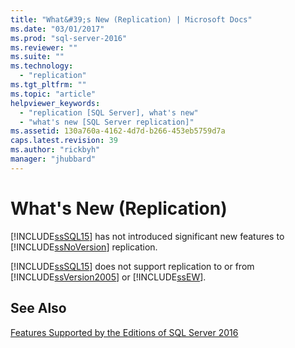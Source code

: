 ```yaml
---
title: "What&#39;s New (Replication) | Microsoft Docs"
ms.date: "03/01/2017"
ms.prod: "sql-server-2016"
ms.reviewer: ""
ms.suite: ""
ms.technology: 
  - "replication"
ms.tgt_pltfrm: ""
ms.topic: "article"
helpviewer_keywords: 
  - "replication [SQL Server], what's new"
  - "what's new [SQL Server replication]"
ms.assetid: 130a760a-4162-4d7d-b266-453eb5759d7a
caps.latest.revision: 39
ms.author: "rickbyh"
manager: "jhubbard"
---
```

# What&#39;s New (Replication)
  [!INCLUDE[ssSQL15](../../a9notintoc/includes/sssql15-md.md)] has not introduced significant new features to [!INCLUDE[ssNoVersion](../../a9notintoc/includes/ssnoversion-md.md)] replication.  
  
 [!INCLUDE[ssSQL15](../../a9notintoc/includes/sssql15-md.md)] does not support replication to or from [!INCLUDE[ssVersion2005](../../a9notintoc/includes/ssversion2005-md.md)] or [!INCLUDE[ssEW](../../a9retired/includes/ssew-md.md)].  
  
## See Also  
 [Features Supported by the Editions of SQL Server 2016](../Topic/Features%20Supported%20by%20the%20Editions%20of%20SQL%20Server%202016.md)  
  
  